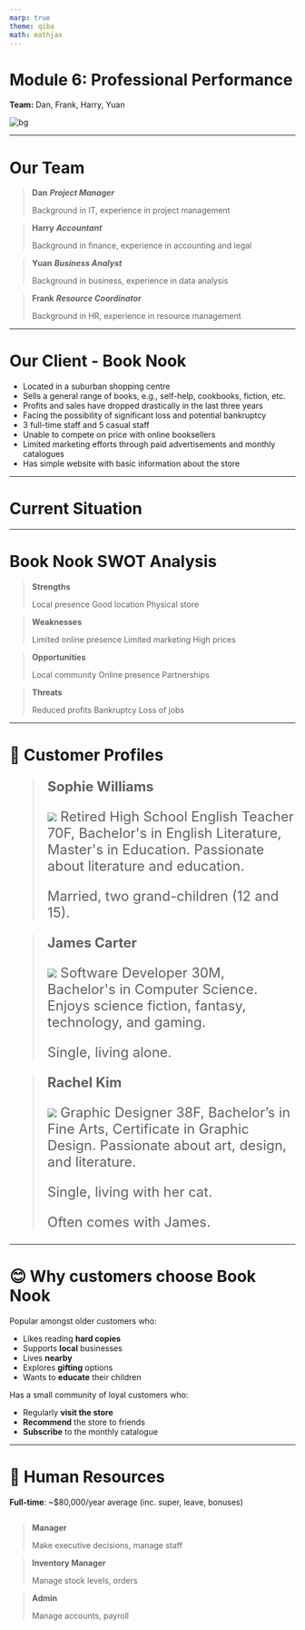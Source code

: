 ```yaml
---
marp: true
theme: qiba
math: mathjax
---
```


<!-- 
_class: title bg-gradient
footer: '**QIBA - Module 6**<br>Professional Performance'
-->

<script src="https://cdn.tailwindcss.com/3.0.0"></script>
<script>tailwind.config = { corePlugins: { preflight: false } }</script>

<div class='title-center text-left'>

# Module 6: Professional Performance

**Team:** Dan, Frank, Harry, Yuan

![bg](https://png.pngtree.com/thumb_back/fh260/background/20230611/pngtree-an-empty-bookshop-stacked-with-books-image_2924924.jpg)

</div>

<!-- 
footer: ""
-->

<!-- # Purpose & Overview of the Assessment

- Teams are given a project to be completed over several weeks.
- Facilitators provide time during class sessions for teams to have weekly discussions and work towards a solution to a scenario problem.
- Each group submits an Ideas Brief and a Team Performance Report (Assessment Task 1).
- Each team member reflects on their individual performance through an Individual Participation and Reflection Report (Assessment Task 2).
- While the facilitator is available for advice and direction, teams are expected to manage themselves.
- Limited time is given in class to complete the project, with additional work expected outside of class.

---

# The Scenario: Project "Turnaround"

- You and other recent international graduates have established a **small business advisory company**.
- Your business provides innovative and profitable advice to businesses in your local area.
- **Local Books Bookstore Pty Ltd** is your first customer.
- They are seeking your advice and ideas on how to turnaround their failing business.

--- -->

---

# Our Team

<div class='flow grid titled' style='grid-template-columns: 1fr 1fr'>

> **Dan** 
> ***Project Manager*** 
> 
> Background in <highlight>IT</highlight>, experience in project management

> **Harry** 
> ***Accountant*** 
> 
> Background in <highlight>finance</highlight>, experience in accounting and legal

> **Yuan** 
> ***Business Analyst*** 
> 
> Background in <highlight>business</highlight>, experience in data analysis

> **Frank** 
> ***Resource Coordinator*** 
> 
> Background in <highlight>HR</highlight>, experience in resource management

</div>

---

# Our Client - Book Nook

- Located in a <highlight>suburban shopping centre</highlight>
- Sells a <highlight>general</highlight> range of books, e.g., self-help, cookbooks, fiction, etc.
- Profits and sales have <highlight>dropped drastically</highlight> in the <highlight>last three years</highlight>
- Facing the possibility of significant loss and <highlight>potential bankruptcy</highlight>
- <highlight>3 full-time staff</highlight> and <highlight>5 casual staff</highlight>
- Unable to <highlight>compete on price</highlight> with online booksellers
- <highlight>Limited marketing efforts</highlight> through <highlight>paid advertisements</highlight> and <highlight>monthly catalogues</highlight>
- Has <highlight>simple website</highlight> with basic information about the store

---

<!-- 
_class: title
-->

<div class='title-center'>

# Current Situation

</div>

---

# Book Nook SWOT Analysis

<div class='flow grid titled title-center cols-2'>

> **Strengths** 
> 
> Local presence 
> Good location
> Physical store

> **Weaknesses** 
> 
> Limited online presence
> Limited marketing
> High prices

> **Opportunities** 
> 
> Local community
> Online presence
> Partnerships

> **Threats** 
> 
> Reduced profits
> Bankruptcy
> Loss of jobs

</div>

---

# 🧐 Customer Profiles

<div class='flow flex titled title-center img-sm' style='font-size: 24px;'>

> **Sophie Williams** 
>
> ![](https://cdn-icons-png.flaticon.com/128/12404/12404120.png) Retired High School English Teacher 70F, Bachelor's in English Literature, Master's in Education. Passionate about <highlight>literature</highlight> and <highlight>education</highlight>. 
> 
> Married, two grand-children (12 and 15).

> **James Carter** 
> 
> ![](https://cdn-icons-png.flaticon.com/128/145/145843.png) Software Developer 30M, Bachelor's in Computer Science. Enjoys <highlight>science fiction, fantasy, technology, and gaming</highlight>.
> 
> Single, living alone.

> **Rachel Kim** 
> 
> ![](https://cdn-icons-png.flaticon.com/128/4128/4128373.png) Graphic Designer 38F, Bachelor’s in Fine Arts, Certificate in Graphic Design. Passionate about <highlight>art, design, and literature</highlight>. 
> 
> Single, living with her cat.
>
> Often comes with James. 

</div>

---

# 😊 Why customers choose Book Nook 

Popular amongst <highlight>older customers</highlight> who:

- Likes reading **hard copies**
- Supports **local** businesses
- Lives **nearby**
- Explores **gifting** options
- Wants to **educate** their children

Has a small community of <highlight>loyal customers</highlight> who:

- Regularly **visit the store**
- **Recommend** the store to friends
- **Subscribe** to the monthly catalogue

---

# 🤨 Human Resources 

<div class='flow no-style grid cols-2 h-full'>

  <div>

  **Full-time**: ~$80,000/year average (inc. super, leave, bonuses)

  <div class='flow stacked titled flex column grid' style='height: 70%'>

  > **Manager** 
  > 
  > Make executive decisions, manage staff

  > **Inventory Manager** 
  > 
  > Manage stock levels, orders

  > **Admin** 
  > 
  > Manage accounts, payroll

  </div>

  </div>

  <div>

  **Casual**: ~$25/hour

  <div class='flow stacked titled flex column grid'  style='height: 70%'>

  > **Marketing Coordinator (1d / week)** 
  > 
  > Handle marketing efforts

  > **Digital Marketer (1d / week)** 
  > 
  > Manage online presence

  > **3x Storekeepers (alternate shifts + 5d)** 
  > 
  > Stock shelves, assist customers, cashier

  </div>

  </div>

</div>



---

# 🙂 Staff Profiles - Full-time

<div class='flow flex titled title-center img-sm' style='font-size: 24px'>

> **Sarah Mitchell** 
> ***Manager*** 
> 
> ![](https://cdn-icons-png.flaticon.com/128/11498/11498793.png) 40F, MBA. Experience in <highlight>team leadership, strategic planning</highlight>, and customer service. Likes <highlight>community engagement</highlight> and local events.
> 
> **Married**, 1 teenage daughter. <br>

> **Mark Johnson** 
> ***Inventory Manager*** 
> 
> ![](https://cdn-icons-png.flaticon.com/128/4140/4140037.png) 32M, Bachelor in Supply Chain Management. Skilled in <highlight>logistics, stock control, and supplier negotiations</highlight>. 
> 
> **Single**, enjoys <highlight>outdoor activities</highlight> and travelling.

> **Claire Adams** 
> ***Admin*** 
> 
> ![](https://cdn-icons-png.flaticon.com/128/6997/6997662.png) 30F, Diploma in Accounting. Experience in <highlight>bookkeeping, payroll, and office management</highlight>. 
> 
> **Engaged** and planning a wedding.

</div>

---

# 🙂 Staff Profiles - Casual

<div class='flow flex stacked titled title-center titled img-sm' style='font-size: 22px; width: 70%'>

> **Emily Harris** 
> ***Marketing Coordinator***
> (1 day/week) 
> 
> ![](https://cdn-icons-png.flaticon.com/128/6997/6997660.png) 25F, Bachelor’s in Marketing. Experience in creating <highlight>marketing campaigns and managing social media</highlight>. 
>
> Lives with her partner, enjoys exploring the local area.

> **Jason Lee** 
> ***Digital Marketer***
> (1 day/week) 
> 
> ![](https://cdn-icons-png.flaticon.com/128/6997/6997551.png) 27M, Bachelor’s in Digital Media. Skilled in <highlight>SEO, website management, and online advertising</highlight>. 
>
> Single, enjoys <highlight>technology and social activities</highlight>.

> **Alex Roberts** 
> ***Storekeeper*** 
> (rotating shifts)
> 
> ![](https://cdn-icons-png.flaticon.com/128/6997/6997674.png) 22M, Bachelor’s degree in Literature (currently studying). Experienced in <highlight>customer service and cash handling</highlight>. 
>
> Lives with roommates, enjoys <highlight>book clubs</highlight>.

> **Maya Singh** 
> ***Storekeeper*** 
> (rotating shifts)
> 
> ![](https://cdn-icons-png.flaticon.com/128/6833/6833605.png) 29F, Certificate in Retail Management. Skilled in <highlight>inventory management and customer service</highlight>. 
> 
> Married, 1 young child, enjoys family outings.

> **Ben Taylor** 
> ***Storekeeper*** 
> (rotating shifts)
> 
> ![](https://cdn-icons-png.flaticon.com/128/6997/6997676.png) 34M, High School Diploma. Experienced in <highlight>customer service and stock management</highlight>. 
> 
> Lives with partner and dog, enjoys <highlight>outdoor activities</highlight>.

</div>

---

# 😟 Financial Situation

<small>

| Expense             | Description                                      | Cost p.a., as of 2023 |
| ------------------- | ------------------------------------------------ | --------------------- |
| **Full-time wages** | 3 staff, $80,000 each (full package) p.a.        | $240,000              |
| **Casual wages**    | 5 staff, $25/hour                                | $70,000               |
| **Rent**            | Shopping centre store-front, 150m²; $3,000/month | $36,000               |
| **Utilities**       | Electricity, water, internet, $200/month         | $2,400                |
| **Operation**       | Stock, advertisements, $1,000/month              | $12,000               |

</small>

<div style='display: flex'>

<div style='flex: 0.5'>

<highlight>Expenses</highlight>: From table above: $\quad\$360,000 \text{ p.a.}$

</div>

<div  style='flex: 0.5'>

<highlight>Income</highlight>: ~35 books/day at $20 each: $\quad\$245,000 \text{ p.a.}$

</div>

</div>

<highlight>Loss</highlight>: $\$115,000$ in 2023; ~$\$400,000$ since 2020 from $\$550,000$ initial budget.

<highlight>Projected bankruptcy EOFY 2025</highlight>.

---

# 😫 Competitors

Mostly <highlight>Online Retailers</highlight>, e.g., Amazon, Booktopia, etc:

- **Wider selection** of products to choose from
- **Convenience** of online shopping
- **Lower prices** due to bulk purchasing from worldwide suppliers
- **Better shopping experience** with recommendations, shopping history
- **Easy payment** options (card, PayPal, etc.)
- **Lower operation costs**, no physical store, fewer staff

Some customers <highlight>read in store</highlight> but <highlight>buy online</highlight> at a different retailer for cheaper prices.

- **No policy** to prevent this

---

# 😵‍💫 Marketing Efforts

<highlight>Limited</highlight>:

- Local newspapers advertisements
- Monthly catalogues new books

<highlight>Simple website</highlight> with basic information: [Book Nook](https://autumnssuns.github.io/qiba-docs/book-nook-site)

- **Store location** and **trading hours**
- **Doesn't function** properly
- No **online store**

<highlight>Cannot reach young customers</highlight>

![bg right](themes/Images/Book_Nook.png)

---

<!-- 
_class: title
-->

<div class='title-center'>

# Envisioning the Future State

</div>

<!-- 
Needs:

- Cost
- HR
- Business model

 -->

---

# 🥰 Customer Profiles

Sees a <highlight>wider reach</highlight> across a diverse range of customers

<div class='timeline'>

> **Younger Audience**
>
> - **0-6**: Children storybooks
> - **6-18**: Textbook, comics, etc.
> - **18+**: Novels (Sci-fi), Manga, etc.

> **References**
>
> - **Friends** (current)
> - **Family**
> - **Teacher**

</div>

---

# 💪 Human Resources

<highlight>Retain</highlight> current team, but upskilled

<div class='flow flex no-style'>

<div class='flow flex column stacked titled' style='width: 50%'>

> **General Manager**
>
> - **Oversees** launch + daily operations
> - **Coordinates** all operations

> **Inventory Manager**
>
> - **Manages** online inventory
> - Handling **online order**

> **Admin**
>
> - Online **transactions**
> - **Payment** systems
> - **Financial** records

</div>

<div class='flow flex column stacked titled' style='width: 50%'>

> **Storekeeper**
>
> - **Promote** online store
> - Provide **general supports**

> **Digital Marketer**
>
> - **Operate** social media platform
> - **Create** content

> **Marketing Coordinator**
>
> - **Strategise** online marketing efforts
> - **Research** market trends

</div>

</div>

**More responsibilities** $\to$ <highlight>increase</highlight> salaries by 15% for **all staff**.

---

# 📚 Business Model

<div class='timeline'>

> <highlight>**Adaptable**</highlight>
>
> Change **range of product**
> **Events**
> **Collaboration**

> <highlight>**Flexible**</highlight>
>
> Customer **preferences**
> Seasonal **events** and **products**

> <highlight>**Interactive**</highlight>
>
> Customer **surveys**
> **Point system**

</div>

---

# 🤝 Marketing Strategies

Is a **well-known** and **trusted** local brand

<div class='flow titled flex'>

> **Strong online status**
>
> - Modern **website**
> - **Social media** presence (~100k followers)
> - **Email** marketing

> **Loyalty based**
>
> - **Loyalty program**
> - Encourage **referrals**
> - **Discounts** for regular customers
> - Book **requests**

> **Community building**
>
> - **Events** (clubs, signings)
> - **Partnerships** (schools, authors)
> - **Local** charities

</div>

---

# 🤔 Ideas for Improvement

<div class='flow grid flex titled stacked'>

> **Online Presence**
> - **Website** improvements
> - **Online store** with delivery options
> - **Social media** presence
> - **Email marketing** campaigns

> **Partnerships**
> - **Local schools** for book fairs
> - **Local authors** for book signings
> - **Local businesses** for promotions

> **Customer Experience**
> - **In-store events** (book clubs, readings)
> - **Loyalty program** for regular customers
> - **Gift vouchers** for gifting options

> **Competitive Pricing**
> - **Price matching** policy
> - **Discounts** for regular customers
> - **Promotions** for new customers
> - **Membership** discounts
> - **Bulk purchase** discounts

> **Staff Training**
> - **Customer service** training
> - **Product knowledge** training
> - **Upselling** training
> - **Online sales** training

> **Product Range**
> - **Wider selection** of books
> - **Specialty books** for niche markets
> - **Educational books** for schools
> - **Gift items** for gifting options

> **Community Engagement**
> - **Local events** sponsorships
> - **Local charities** donations

</div>

---

<!-- 
_class: title
 -->

<div class='title-center text-left'>

# Project "Turnaround"

</div>

## Objectives

<div class='timeline'>

> Increase **sale** and **revenue**

> Widen **customer base**

> Enhance **operation efficiency**

</div>

Most importantly <highlight>avoid bankruptcy</highlight>

<!-- 

- Empathetic side of the business
- Training
- Budget

Impact

Cost of ownership for future state

Timeline

-->

---

# 🚀 Modernised Online Presence

<div class='flow flex titled'>

> **Mission**: *Increase online sales*
>
> <highlight>Website</highlight> improvements:
>
> - **Attractive** design
> - **Showcase** new arrivals
> - **Online store** with delivery options
>
> <highlight>Email marketing</highlight> campaigns:
>
> - Use **email lists** for promotions
>
> <highlight>Social media</highlight> presence:
>
> - Pages on **Facebook**, **Instagram**

> **Project Execution**
>
> **Budget**: $7,500
> **Timeline**: 4 months
> **Success Criteria**: 80% increase in sales
> (50% marketing + 30% accessibility)
> **KPIs**: Website traffic, online sales data
> **Risks**: Security breaches, bad reviews, low engagement
> **Mitigation**: Secure payment gateways, customer service (chatbot, FAQs, etc.)

</div>

---

# 🚀 Upskilled Staff

<div class='flow flex titled'>

> **Mission**: *New systems training*
>
> Training <highlight>sessions</highlight> and <highlight>documents</highlight>
>
> <highlight>Customer service</highlight>
>
> - **Knowledge** of new products
> - **Upselling** techniques
>
> <highlight>Digital sales</highlight>
>
> - **Online store** operations
> - **Email marketing** techniques

> **Project Execution**
>
> **Budget**: $5,000
> **Timeline**: 1 months
> **Success Criteria**: 4.5+ star reviews
> **KPIs**: Customer feedback, ratings
> **Risks**: Staff resistance, low engagement
> **Mitigation**: Rewards and recognition

</div>

---

# 🚀 Widened Audience Range

<div class='flow flex titled'>

> **Mission**: *Increase customer base*
>
> <highlight>Wider</highlight> selection of books:
>   - **Educational** books for schools
>   - **Specialty** books for niche markets, e.g., graphic novels, manga
> 
> <highlight>Expanded</highlight> customer base:
>   - **Younger** customers
>   - **Students** from local schools

> **Project Execution**
>
> **Budget**: $10,000
> **Timeline**: 3 months
> **Success Criteria**: 20% increase in sales
> **KPIs**: Customer feedback, sales data
> **Risks**: Low demand, excess stock, high competition
> **Mitigation**: Market research, competitor analysis

</div>

---

# 🚀 Enhanced Customer Experience

<div class='flow flex titled'>

> **Mission**: *Increase customer loyalty*
>
> Community <highlight>engagement</highlight>:
>
> - **Book clubs**, **readings**
> - **Author signings**
> - **Book fairs** with local schools
>
> <highlight>Loyalty</highlight> program:
>
> - **Discounts** for regular customers
> - **Gift vouchers** for gifting options

> **Project Execution**
>
> **Budget**: $2,500
> **Timeline**: 6 months
> **Success Criteria**: 30% increase in customer retention, translate to 10% increase in sales
> **KPIs**: Customer feedback, repeat sales
> **Risks**: Low engagement, high on-going costs, low ROI
> **Mitigation**: Customer surveys, competitor analysis

</div>

---

# 💰 Costs

<div class='flow grid flex titled'>

> **Project Launch**
>
> &nbsp;&nbsp;Digitalisation: $\$7,500$
> &nbsp;&nbsp;Training: $\$5,000$
> &nbsp;&nbsp;Product Expansion: $\$10,000$
> &nbsp;&nbsp;Community Building: $\$2,500$

> **On-going Operation**
>
> **Unchanged**:
> &nbsp;&nbsp;Rent: $\$36,000$
> &nbsp;&nbsp;Utilities: $\$2,400$
>
> **New**:
> &nbsp;&nbsp;Staff: $\$357,000$
> &nbsp;&nbsp;Online (store + media): $\$1,500$
> &nbsp;&nbsp;Product expansion: $\$24,000$

</div>

<highlight>Total cost</highlight>: $\$25,000$ project launch + $\$421,000$ yearly operation

---

# ⏳ Timeline

<div class='timeline' style='font-size: smaller'>

> *August 2024*
> **Research & Recruitment**

> *September 2024*
> **Website Improvements & Social Media**

> *October 2024*
> **Online Store Launch & Partnerships**

> *November 2024*
> **Email Marketing & Loyalty Program**

> *December 2024*
> **Wider Selection & Specialty Books**

> *January 2025*
> **School Partnerships & Author Signings**

> *February 2025*
> **Project Review & Evaluation**

</div>

---

# 📈 Benefit Realisation

**Increased sales** by 110% at EOFY 2025, and <highlight>keeps increasing as community grows</highlight>

<div class='flow grid flex titled'>

> **50%**
>
> Marketing efforts

> **30%**
>
> Online presence

> **20%**
>
> Wider products

> **10%**
>
> Community

</div>

**Updated Financials**

<div class='flow flex titled'>

**Revenue** $\$515,000$

**Cost** $\$421,000$

**Net Profit** $\$94,000$

</div>